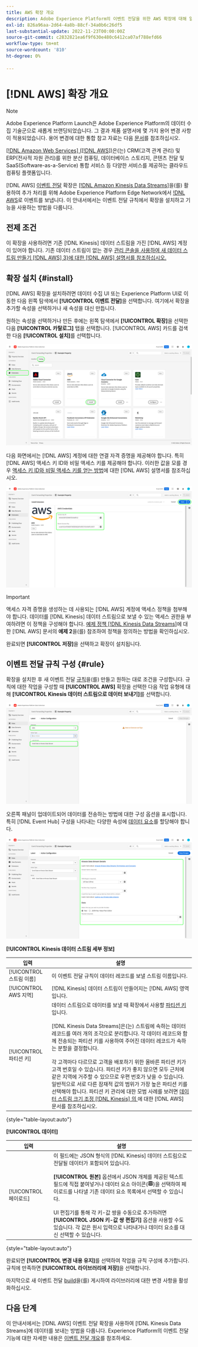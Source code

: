 ```yaml
---
title: AWS 확장 개요
description: Adobe Experience Platform의 이벤트 전달을 위한 AWS 확장에 대해 알아봅니다.
exl-id: 826a96aa-2d64-4a8b-88cf-34a0b6c26df5
last-substantial-update: 2022-11-23T00:00:00Z
source-git-commit: c2832821ea6f9f630e480c6412ca07af788efd66
workflow-type: tm+mt
source-wordcount: '810'
ht-degree: 0%

---
```


# [!DNL AWS] 확장 개요

>[!NOTE]
>
>Adobe Experience Platform Launch은 Adobe Experience Platform의 데이터 수집 기술군으로 새롭게 브랜딩되었습니다. 그 결과 제품 설명서에 몇 가지 용어 변경 사항이 적용되었습니다. 용어 변경에 대한 통합 참고 자료는 다음 [문서](../../../term-updates.md)를 참조하십시오.

[[!DNL Amazon Web Services] ([!DNL AWS])](https://aws.amazon.com/)은(는) CRM(고객 관계 관리) 및 ERP(전사적 자원 관리)를 위한 분산 컴퓨팅, 데이터베이스 스토리지, 콘텐츠 전달 및 SaaS(Software-as-a-Service) 통합 서비스 등 다양한 서비스를 제공하는 클라우드 컴퓨팅 플랫폼입니다.

[!DNL AWS] [이벤트 전달](../../../ui/event-forwarding/overview.md) 확장은 [[!DNL Amazon Kinesis Data Streams]](https://docs.aws.amazon.com/streams/latest/dev/introduction.html)을(를) 활용하여 추가 처리를 위해 Adobe Experience Platform Edge Network에서 [!DNL AWS](으)로 이벤트를 보냅니다. 이 안내서에서는 이벤트 전달 규칙에서 확장을 설치하고 기능을 사용하는 방법을 다룹니다.

## 전제 조건

이 확장을 사용하려면 기존 [!DNL Kinesis] 데이터 스트림을 가진 [!DNL AWS] 계정이 있어야 합니다. 기존 데이터 스트림이 없는 경우 [관리 콘솔을 사용하여 새 데이터 스트림 만들기 [!DNL AWS] 3}에 대한 [!DNL AWS] 설명서를 참조하십시오.](https://docs.aws.amazon.com/streams/latest/dev/how-do-i-create-a-stream.html)

## 확장 설치 {#install}

[!DNL AWS] 확장을 설치하려면 데이터 수집 UI 또는 Experience Platform UI로 이동한 다음 왼쪽 탐색에서 **[!UICONTROL 이벤트 전달]**&#x200B;을 선택합니다. 여기에서 확장을 추가할 속성을 선택하거나 새 속성을 대신 만듭니다.

원하는 속성을 선택하거나 만든 후에는 왼쪽 탐색에서 **[!UICONTROL 확장]**&#x200B;을 선택한 다음 **[!UICONTROL 카탈로그]** 탭을 선택합니다. [!UICONTROL AWS] 카드를 검색한 다음 **[!UICONTROL 설치]**&#x200B;를 선택합니다.

![데이터 수집 UI에서 [!UICONTROL AWS] 확장에 대해 [!UICONTROL 설치] 단추를 선택하고 있습니다.](../../../images/extensions/server/aws/install.png)

다음 화면에서는 [!DNL AWS] 계정에 대한 연결 자격 증명을 제공해야 합니다. 특히 [!DNL AWS] 액세스 키 ID와 비밀 액세스 키를 제공해야 합니다. 이러한 값을 모를 경우 [액세스 키 ID와 비밀 액세스 키를 얻는 방법](https://docs.aws.amazon.com/powershell/latest/userguide/pstools-appendix-sign-up.html)에 대한 [!DNL AWS] 설명서를 참조하십시오.

![확장 구성 보기에 추가된 액세스 키 ID 및 비밀 액세스 키입니다.](../../../images/extensions/server/aws/credentials.png)

>[!IMPORTANT]
>
>액세스 자격 증명을 생성하는 데 사용되는 [!DNL AWS] 계정에 액세스 정책을 첨부해야 합니다. 데이터를 [!DNL Kinesis] 데이터 스트림으로 보낼 수 있는 액세스 권한을 부여하려면 이 정책을 구성해야 합니다. [예제 정책 [!DNL Kinesis Data Streams]](https://docs.aws.amazon.com/streams/latest/dev/controlling-access.html#kinesis-using-iam-examples)에 대한 [!DNL AWS] 문서의 **예제 2**&#x200B;을(를) 참조하여 정책을 정의하는 방법을 확인하십시오.

완료되면 **[!UICONTROL 저장]**&#x200B;을 선택하고 확장이 설치됩니다.

## 이벤트 전달 규칙 구성 {#rule}

확장을 설치한 후 새 이벤트 전달 [규칙](../../../ui/managing-resources/rules.md)을(를) 만들고 원하는 대로 조건을 구성합니다. 규칙에 대한 작업을 구성할 때 **[!UICONTROL AWS]** 확장을 선택한 다음 작업 유형에 대해 **[!UICONTROL Kinesis 데이터 스트림으로 데이터 보내기]**&#x200B;를 선택합니다.

![데이터 수집 UI에서 규칙에 대해 [!UICONTROL Kinesis 데이터 스트림으로 데이터 보내기] 작업 유형을 선택하고 있습니다.](../../../images/extensions/server/aws/select-action-type.png)

오른쪽 패널이 업데이트되어 데이터를 전송하는 방법에 대한 구성 옵션을 표시합니다. 특히 [!DNL Event Hub] 구성을 나타내는 다양한 속성에 [데이터 요소](../../../ui/managing-resources/data-elements.md)를 할당해야 합니다.

![UI에 표시되는 [!UICONTROL Kinesis 데이터 스트림으로 데이터 보내기] 작업 유형에 대한 구성 옵션입니다.](../../../images/extensions/server/aws/data-stream-details.png)

**[!UICONTROL Kinesis 데이터 스트림 세부 정보]**

| 입력 | 설명 |
| --- | --- |
| [!UICONTROL 스트림 이름] | 이 이벤트 전달 규칙이 데이터 레코드를 보낼 스트림 이름입니다. |
| [!UICONTROL AWS 지역] | [!DNL Kinesis] 데이터 스트림이 만들어지는 [!DNL AWS] 영역입니다. |
| [!UICONTROL 파티션 키] | 데이터 스트림으로 데이터를 보낼 때 확장에서 사용할 [파티션 키](https://docs.aws.amazon.com/streams/latest/dev/key-concepts.html#partition-key)입니다.<br><br>[!DNL Kinesis Data Streams]은(는) 스트림에 속하는 데이터 레코드를 여러 개의 조각으로 분리합니다. 각 데이터 레코드와 함께 전송되는 파티션 키를 사용하여 주어진 데이터 레코드가 속하는 분할을 결정합니다.<br><br>각 고객마다 다르므로 고객을 배포하기 위한 올바른 파티션 키가 고객 번호일 수 있습니다. 파티션 키가 좋지 않으면 모두 근처에 같은 지역에 거주할 수 있으므로 우편 번호가 낮을 수 있습니다. 일반적으로 서로 다른 잠재적 값의 범위가 가장 높은 파티션 키를 선택해야 합니다. 파티션 키 관리에 대한 모범 사례를 보려면 [데이터 스트림 크기 조정 [!DNL Kinesis] 의 ](https://aws.amazon.com/blogs/big-data/under-the-hood-scaling-your-kinesis-data-streams/)에 대한 [!DNL AWS] 문서를 참조하십시오. |

{style="table-layout:auto"}

**[!UICONTROL 데이터]**

| 입력 | 설명 |
| --- | --- |
| [!UICONTROL 페이로드] | 이 필드에는 JSON 형식의 [!DNL Kinesis] 데이터 스트림으로 전달될 데이터가 포함되어 있습니다.<br><br>**[!UICONTROL 원본]** 옵션에서 JSON 개체를 제공된 텍스트 필드에 직접 붙여넣거나 데이터 요소 아이콘(![데이터 집합 아이콘](/help/images/icons/database.png))을 선택하여 페이로드를 나타낼 기존 데이터 요소 목록에서 선택할 수 있습니다.<br><br>UI 편집기를 통해 각 키-값 쌍을 수동으로 추가하려면 **[!UICONTROL JSON 키-값 쌍 편집기]** 옵션을 사용할 수도 있습니다. 각 값은 원시 입력으로 나타내거나 데이터 요소를 대신 선택할 수 있습니다. |

{style="table-layout:auto"}

완료되면 **[!UICONTROL 변경 내용 유지]**&#x200B;를 선택하여 작업을 규칙 구성에 추가합니다. 규칙에 만족하면 **[!UICONTROL 라이브러리에 저장]**&#x200B;을 선택합니다.

마지막으로 새 이벤트 전달 [build](../../../ui/publishing/builds.md)을(를) 게시하여 라이브러리에 대한 변경 사항을 활성화하십시오.

## 다음 단계

이 안내서에서는 [!DNL AWS] 이벤트 전달 확장을 사용하여 [!DNL Kinesis Data Streams]에 데이터를 보내는 방법을 다룹니다. Experience Platform의 이벤트 전달 기능에 대한 자세한 내용은 [이벤트 전달 개요](../../../ui/event-forwarding/overview.md)를 참조하세요.
